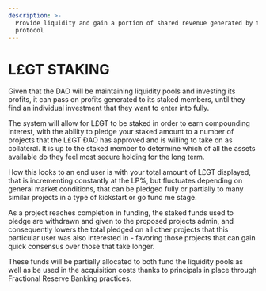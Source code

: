 ```yaml
---
description: >-
  Provide liquidity and gain a portion of shared revenue generated by the
  protocol
---
```


# L£GT STAKING

Given that the DAO will be maintaining liquidity pools and investing its profits, it can pass on profits generated to its staked members, until they find an individual investment that they want to enter into fully.

The system will allow for L£GT to be staked in order to earn compounding interest, with the ability to pledge your staked amount to a number of projects that the L£GT ĐAO has approved and is willing to take on as collateral.  It is up to the staked member to determine which of all the assets available do they feel most secure holding for the long term.

How this looks to an end user is with your total amount of L£GT displayed, that is incrementing constantly at the LP%, but fluctuates depending on general market conditions, that can be pledged fully or partially to many similar projects in a type of kickstart or go fund me stage.

As a project reaches completion in funding, the staked funds used to pledge are withdrawn and given to the proposed projects admin, and consequently lowers the total pledged on all other projects that this particular user was also interested in - favoring those projects that can gain quick consensus over those that take longer.  &#x20;

These funds will be partially allocated to both fund the liquidity pools as well as be used in the acquisition costs thanks to principals in place through Fractional Reserve Banking practices.&#x20;
